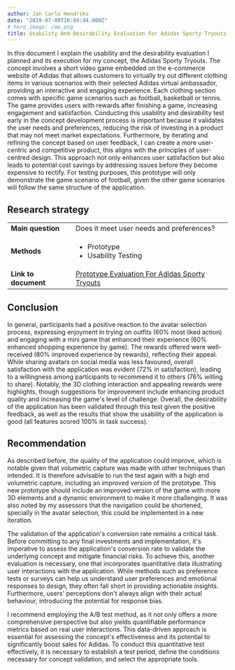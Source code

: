 ```yaml
---
author: Jan Carlo Hendriks
date: "2019-07-09T16:04:44.000Z"
# hero_image: /me.png
title: Usability And Desirability Evaluation For Adidas Sporty Tryouts
---
```


In this document I explain the usability and the desirability evaluation I planned and its execution for my concept, the Adidas Sporty Tryouts. The concept involves a short video game embedded on the e-commerce website of Adidas that allows customers to virtually try out different clothing items in various scenarios with their selected Adidas virtual ambassador, providing an interactive and engaging experience. Each clothing section comes with specific game scenarios such as football, basketball or tennis. The game provides users with rewards after finishing a game, increasing engagement and satisfaction. Conducting this usability and desirability test early in the concept development process is important because it validates the user needs and preferences, reducing the risk of investing in a product that may not meet market expectations. Furthermore, by iterating and refining the concept based on user feedback, I can create a more user-centric and competitive product, this aligns with the principles of user-centred design. This approach not only enhances user satisfaction but also leads to potential cost savings by addressing issues before they become expensive to rectify. For testing purposes, this prototype will only demonstrate the game scenario of football, given the other game scenarios will follow the same structure of the application.

## Research strategy

<table>
  <tr>
   <td><strong>Main question</strong>
   </td>
   <td>Does it meet user needs and preferences?
   </td>
  </tr>
  <tr>
   <td><strong>Methods</strong>
   </td>
   <td>
<ul>
<li>Prototype
<li>Usability Testing
</li>
</ul>
   </td>
  </tr>
  <tr>
   <td><strong>Link to document</strong>
   </td>
   <td>
	 <a href="../docs/usability-desirability-evaluation-for-adidas-sporty-tryouts.pdf" target="_blank">Prototype Evaluation For Adidas Sporty Tryouts</a>
   </td>
  </tr>
</table>

## Conclusion

In general, participants had a positive reaction to the avatar selection process, expressing enjoyment in trying on outfits (60% most liked action) and engaging with a mini game that enhanced their experience (60% enhanced shopping experience by game). The rewards offered were well-received (80% improved experience by rewards), reflecting their appeal. While sharing avatars on social media was less favoured, overall satisfaction with the application was evident (72% in satisfaction), leading to a willingness among participants to recommend it to others (76% willing to share). Notably, the 3D clothing interaction and appealing rewards were highlights, though suggestions for improvement include enhancing product quality and increasing the game's level of challenge. Overall, the desirability of the application has been validated through this test given the positive feedback, as well as the results that show the usability of the application is good (all features scored 100% in task success).

## Recommendation

As described before, the quality of the application could improve, which is notable given that volumetric capture was made with other techniques than intended. It is therefore advisable to run the test again with a high end volumetric capture, including an improved version of the prototype. This new prototype should include an improved version of the game with more 3D elements and a dynamic environment to make it more challenging. It was also noted by my assessors that the navigation could be shortened, specially in the avatar selection, this could be implemented in a new iteration.

The validation of the application's conversion rate remains a critical task. Before committing to any final investments and implementation, it's imperative to assess the application's conversion rate to validate the underlying concept and mitigate financial risks. To achieve this, another evaluation is necessary, one that incorporates quantitative data illustrating user interactions with the application. While methods such as preference tests or surveys can help us understand user preferences and emotional responses to design, they often fall short in providing actionable insights. Furthermore, users' perceptions don't always align with their actual behaviour, introducing the potential for response bias.

I recommend employing the A/B test method, as it not only offers a more comprehensive perspective but also yields quantifiable performance metrics based on real user interactions. This data-driven approach is essential for assessing the concept's effectiveness and its potential to significantly boost sales for Adidas. To conduct this quantitative test effectively, it is necessary to establish a test period, define the conditions necessary for concept validation, and select the appropriate tools.
